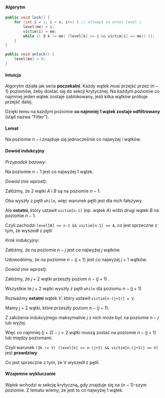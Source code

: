 #### Algorytm

```java
public void lock() {
    for (int i = 1; i < n; i++) { // attempt to enter level i
        level[me] = i;
        victim[i] = me;
        while (( ∃ k != me) (level[k] >= i && victim[i] == me)) {};
    }
}

public void unlock() {
    level[me] = 0;
}
```

#### Intuicja

Algorytm działa jak seria **poczekalni**. Każdy wątek musi przejść przez $(n-1)$ poziomów, żeby dostać się do sekcji krytycznej. Na każdym poziomie co najmniej jeden wątek zostaje zablokowany, jeśli kilka wątków próbuje przejść dalej.

Dzięki temu na każdym poziomie **co najmniej 1 wątek zostaje odfiltrowany** (stąd nazwa "Filter").

#### Lemat

Na poziomie $n - i$ znajduje się jednocześnie co najwyżej $i$ wątków.

#### Dowód indukcyjny

*Przypadek bazowy*:

Na poziomie $n-1$ jest co najwyżej 1 wątek.

*Dowód (nie wprost)*:

Załóżmy, że 2 wątki $A$ i $B$ są na poziomie $n - 1$.

Oba wyszły z pętli `while`, więc warunek pętli jest dla nich fałszywy.

Ale **ostatni**, który ustawił `victim[n-1]` (np. wątek $A$) widzi drugi wątek $B$ na poziomie $n-1$.

Czyli zachodzi `level[B] >= n-1 && victim[n-1] == A`, co jest sprzeczne z tym, że wyszedł z pętli

*Krok indukcyjny*:

Załóżmy, że na poziomie $n-j$ jest co najwyżej $j$ wątków.

Udowodnimy, że na poziomie $n-(j+1)$ jest co najwyżej $j+1$ wątków.

*Dowód (nie wprost):*

Załóżmy, że $j+2$ wątki przeszły poziom $n-(j+1)$ .

Wszystkie te $j+2$ wątki wyszły z pętli `while` dla poziomu $n-(j+1)$

Rozważmy **ostatni** wątek $V$, który ustawił `victim[n-(j+1)] = V`.

Mamy $j+2$ wątki, które przeszły poziom $n-(j+1)$.

Z założenia indukcyjnego maksymalnie $j$ z nich może być na poziomie $n-j$ lub wyżej.

Więc co najmniej $(j+2) - j = 2$ wątki muszą zostać na poziomie $n-(j+1)$ lub między poziomami.

Czyli warunek `(∃k != V) (level[k] >= n-(j+1) && victim[n-(j+1)] == V)` jest **prawdziwy**

Co jest sprzeczne z tym, że V wyszedł z pętli.

#### Wzajemne wykluczanie

Wątek wchodzi w sekcję krytyczną, gdy znajduje się na $(n-1)$-szym poziomie. Z lematu wiemy, że jest to co najwyżej 1 wątek.


